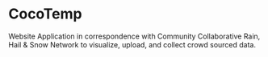 # CocoTemp
Website Application in correspondence with Community Collaborative Rain, Hail &amp; Snow Network to visualize, upload, and collect crowd sourced data.

